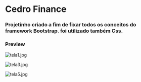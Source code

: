# Cedro Finance

### Projetinho criado a fim de fixar todos os conceitos do framework Bootstrap. foi utilizado também Css.

### Preview



![tela1.jpg](Cedro%20Finance%2057925c3be0ac431db03b8b9ca8bce319/tela1.jpg)

![tela3.jpg](Cedro%20Finance%2057925c3be0ac431db03b8b9ca8bce319/tela3.jpg)

![tela5.jpg](Cedro%20Finance%2057925c3be0ac431db03b8b9ca8bce319/tela5.jpg)
